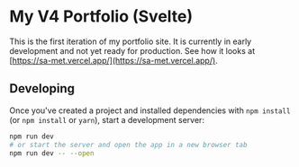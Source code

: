 # My V4 Portfolio (Svelte)

This is the first iteration of my portfolio site.
It is currently in early development and not yet ready for production.
See how it looks at [https://sa-met.vercel.app/](https://sa-met.vercel.app/).

## Developing

Once you've created a project and installed dependencies with `npm install` (or `npm install` or `yarn`), start a
development server:

```bash
npm run dev
# or start the server and open the app in a new browser tab
npm run dev -- --open
```
